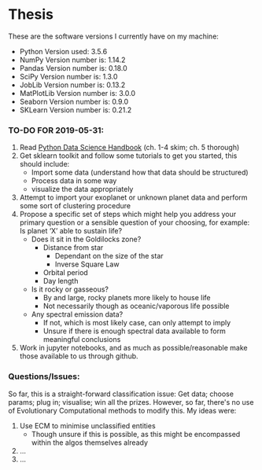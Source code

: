 # Thesis

These are the software versions I currently have on my machine:

- Python Version used: 3.5.6
- NumPy Version number is: 1.14.2
- Pandas Version number is: 0.18.0
- SciPy Version number is: 1.3.0
- JobLib Version number is: 0.13.2
- MatPlotLib Version number is: 3.0.0
- Seaborn Version number is: 0.9.0
- SKLearn Version number is: 0.21.2

### TO-DO FOR 2019-05-31:

1. Read [Python Data Science Handbook](https://jakevdp.github.io/PythonDataScienceHandbook/) (ch. 1-4 skim; ch. 5 thorough)
2. Get sklearn toolkit and follow some tutorials to get you started, this should include:
    - Import some data (understand how that data should be structured)
    - Process data in some way
    - visualize the data appropriately  
3. Attempt to import your exoplanet or unknown planet data and perform some sort of clustering procedure
4. Propose a specific set of steps which might help you address your primary question or a sensible question of your choosing, for example:  Is planet ‘X’ able to sustain life?
    - Does it sit in the Goldilocks zone?
        - Distance from star
            - Dependant on the size of the star
            - Inverse Square Law
        - Orbital period
        - Day length
    - Is it rocky or gasseous?
        - By and large, rocky planets more likely to house life
        - Not necessarily though as oceanic/vaporous life possible
    - Any spectral emission data?
        - If not, which is most likely case, can only attempt to imply
        - Unsure if there is enough spectral data available to form meaningful conclusions
5. Work in jupyter notebooks, and as much as possible/reasonable make those available to us through github. 

### Questions/Issues:
So far, this is a straight-forward classification issue: Get data; choose params; plug in; visualise; win all the prizes. However, so far, there's no use of Evolutionary Computational methods to modify this. My ideas were:
1. Use ECM to minimise unclassified entities
    - Though unsure if this is possible, as this might be encompassed within the algos themselves already
2. ...
3. ...

